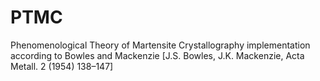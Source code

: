 # PTMC
Phenomenological Theory of Martensite Crystallography implementation according to Bowles and Mackenzie
[J.S. Bowles, J.K. Mackenzie, Acta Metall. 2 (1954) 138–147]
